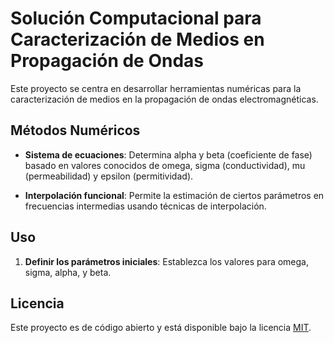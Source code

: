 # Solución Computacional para Caracterización de Medios en Propagación de Ondas

Este proyecto se centra en desarrollar herramientas numéricas para la caracterización de medios en la propagación de ondas electromagnéticas.

## Métodos Numéricos

- **Sistema de ecuaciones**: Determina alpha y beta (coeficiente de fase) basado en valores conocidos de omega, sigma (conductividad), mu (permeabilidad) y epsilon (permitividad).

- **Interpolación funcional**: Permite la estimación de ciertos parámetros en frecuencias intermedias usando técnicas de interpolación.

## Uso

1. **Definir los parámetros iniciales**: Establezca los valores para omega, sigma, alpha, y beta.

## Licencia

Este proyecto es de código abierto y está disponible bajo la licencia [MIT](LICENSE).

